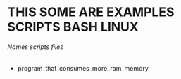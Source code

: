 # THIS SOME ARE EXAMPLES SCRIPTS BASH LINUX

###### Names scripts files

- program_that_consumes_more_ram_memory
